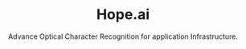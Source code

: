 <h1 align="center">Hope.ai</h1>

<p align="center">Advance Optical Character Recognition for application Infrastructure.</p>
